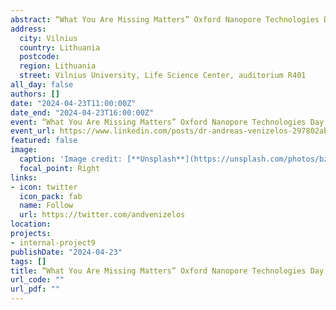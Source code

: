 ```yaml
---
abstract: “What You Are Missing Matters” Oxford Nanopore Technologies Day, Vilnius University
address:
  city: Vilnius
  country: Lithuania
  postcode: 
  region: Lithuania
  street: Vilnius University, Life Science Center, auditorium R401
all_day: false
authors: []
date: "2024-04-23T11:00:00Z"
date_end: "2024-04-23T16:00:00Z"
event: “What You Are Missing Matters” Oxford Nanopore Technologies Day, Vilnius University
event_url: https://www.linkedin.com/posts/dr-andreas-venizelos-297802ab_oxfordnanopore-seminar-vilnius-activity-7185633303297740800-695O?utm_source=share&utm_medium=member_desktop
featured: false
image:
  caption: 'Image credit: [**Unsplash**](https://unsplash.com/photos/bzdhc5b3Bxs)'
  focal_point: Right
links:
- icon: twitter
  icon_pack: fab
  name: Follow
  url: https://twitter.com/andvenizelos
location: 
projects:
- internal-project9
publishDate: "2024-04-23"
tags: []
title: “What You Are Missing Matters” Oxford Nanopore Technologies Day, Vilnius University, Lithuania
url_code: ""
url_pdf: ""
---
```


